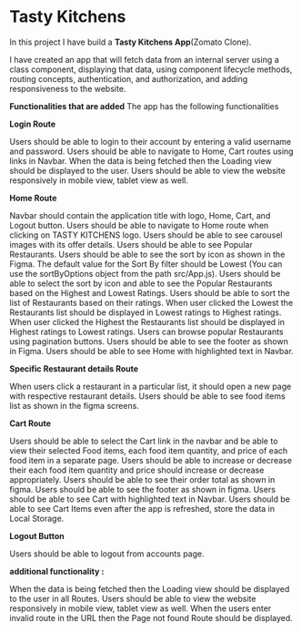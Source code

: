 # Tasty Kitchens

In this project I have build a **Tasty Kitchens App**(Zomato Clone). 

I have created an app that will fetch data from an internal server using a class component, displaying that data, using component lifecycle methods, routing concepts, authentication, and authorization, and adding responsiveness to the website.

**Functionalities that are added**
The app has the following functionalities

**Login Route**

Users should be able to login to their account by entering a valid username and password.
Users should be able to navigate to Home, Cart routes using links in Navbar.
When the data is being fetched then the Loading view should be displayed to the user.
Users should be able to view the website responsively in mobile view, tablet view as well.

**Home Route**

Navbar should contain the application title with logo, Home, Cart, and Logout button.
Users should be able to navigate to Home route when clicking on TASTY KITCHENS logo.
Users should be able to see carousel images with its offer details.
Users should be able to see Popular Restaurants.
Users should be able to see the sort by icon as shown in the Figma.
The default value for the Sort By filter should be Lowest (You can use the sortByOptions object from the path src/App.js).
Users should be able to select the sort by icon and able to see the Popular Restaurants based on the Highest and Lowest Ratings.
Users should be able to sort the list of Restaurants based on their ratings.
When user clicked the Lowest the Restaurants list should be displayed in Lowest ratings to Highest ratings.
When user clicked the Highest the Restaurants list should be displayed in Highest ratings to Lowest ratings.
Users can browse popular Restaurants using pagination buttons.
Users should be able to see the footer as shown in Figma.
Users should be able to see Home with highlighted text in Navbar.

**Specific Restaurant details Route**

When users click a restaurant in a particular list, it should open a new page with respective restaurant details.
Users should be able to see food items list as shown in the figma screens.

**Cart Route**

Users should be able to select the Cart link in the navbar and be able to view their selected Food items, each food item quantity, and price of each food item in a separate page.
Users should be able to increase or decrease their each food item quantity and price should increase or decrease appropriately.
Users should be able to see their order total as shown in figma.
Users should be able to see the footer as shown in figma.
Users should be able to see Cart with highlighted text in Navbar.
Users should be able to see Cart Items even after the app is refreshed, store the data in Local Storage.

**Logout Button**

Users should be able to logout from accounts page.

**additional functionality :**

When the data is being fetched then the Loading view should be displayed to the user in all Routes.
Users should be able to view the website responsively in mobile view, tablet view as well.
When the users enter invalid route in the URL then the Page not found Route should be displayed.
